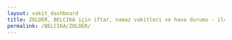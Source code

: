 ```yaml
---
layout: vakit_dashboard
title: ZOLDER, BELCIKA için iftar, namaz vakitleri ve hava durumu - ilçe/eyalet seç
permalink: /BELCIKA/ZOLDER/
---
```


<script type="text/javascript">
  var GLOBAL_COUNTRY = 'BELCIKA';
  var GLOBAL_CITY = 'ZOLDER';
  var GLOBAL_STATE = '';
  var lat = 72;
  var lon = 21;
</script>
